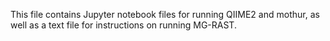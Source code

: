 This file contains Jupyter notebook files for running QIIME2 and mothur, as well as a text file for instructions on running MG-RAST.
